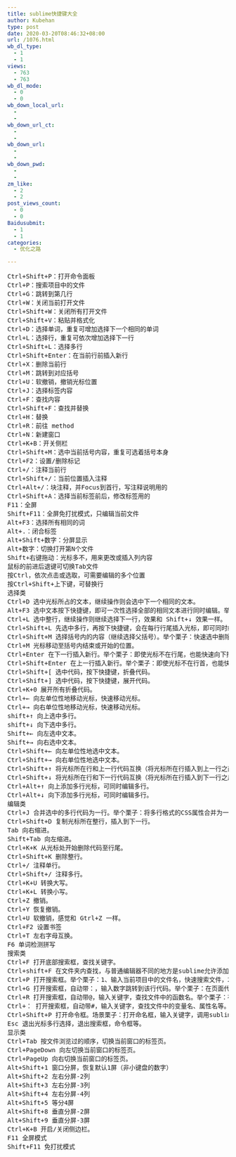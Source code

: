 ```yaml
---
title: sublime快捷键大全
author: Kubehan
type: post
date: 2020-03-20T08:46:32+08:00
url: /1076.html
wb_dl_type:
  - 1
  - 1
views:
  - 763
  - 763
wb_dl_mode:
  - 0
  - 0
wb_down_local_url:
  - 
  - 
wb_down_url_ct:
  - 
  - 
wb_down_url:
  - 
  - 
wb_down_pwd:
  - 
  - 
zm_like:
  - 2
  - 2
post_views_count:
  - 0
  - 0
Baidusubmit:
  - 1
  - 1
categories:
  - 优化之路

---
```

<p style="text-align: center">
  <pre class="brush:bash;toolbar:false">Ctrl+Shift+P：打开命令面板
Ctrl+P：搜索项目中的文件
Ctrl+G：跳转到第几行
Ctrl+W：关闭当前打开文件
Ctrl+Shift+W：关闭所有打开文件
Ctrl+Shift+V：粘贴并格式化
Ctrl+D：选择单词，重复可增加选择下一个相同的单词
Ctrl+L：选择行，重复可依次增加选择下一行
Ctrl+Shift+L：选择多行
Ctrl+Shift+Enter：在当前行前插入新行
Ctrl+X：删除当前行
Ctrl+M：跳转到对应括号
Ctrl+U：软撤销，撤销光标位置
Ctrl+J：选择标签内容
Ctrl+F：查找内容
Ctrl+Shift+F：查找并替换
Ctrl+H：替换
Ctrl+R：前往&nbsp;method
Ctrl+N：新建窗口
Ctrl+K+B：开关侧栏
Ctrl+Shift+M：选中当前括号内容，重复可选着括号本身
Ctrl+F2：设置/删除标记
Ctrl+/：注释当前行
Ctrl+Shift+/：当前位置插入注释
Ctrl+Alt+/：块注释，并Focus到首行，写注释说明用的
Ctrl+Shift+A：选择当前标签前后，修改标签用的
F11：全屏
Shift+F11：全屏免打扰模式，只编辑当前文件
Alt+F3：选择所有相同的词
Alt+.：闭合标签
Alt+Shift+数字：分屏显示
Alt+数字：切换打开第N个文件
Shift+右键拖动：光标多不，用来更改或插入列内容
鼠标的前进后退键可切换Tab文件
按Ctrl，依次点击或选取，可需要编辑的多个位置
按Ctrl+Shift+上下键，可替换行
选择类
Ctrl+D&nbsp;选中光标所占的文本，继续操作则会选中下一个相同的文本。
Alt+F3&nbsp;选中文本按下快捷键，即可一次性选择全部的相同文本进行同时编辑。举个栗子：快速选中并更改所有相同的变量名、函数名等。
Ctrl+L&nbsp;选中整行，继续操作则继续选择下一行，效果和&nbsp;Shift+↓&nbsp;效果一样。
Ctrl+Shift+L&nbsp;先选中多行，再按下快捷键，会在每行行尾插入光标，即可同时编辑这些行。
Ctrl+Shift+M&nbsp;选择括号内的内容（继续选择父括号）。举个栗子：快速选中删除函数中的代码，重写函数体代码或重写括号内里的内容。
Ctrl+M&nbsp;光标移动至括号内结束或开始的位置。
Ctrl+Enter&nbsp;在下一行插入新行。举个栗子：即使光标不在行尾，也能快速向下插入一行。
Ctrl+Shift+Enter&nbsp;在上一行插入新行。举个栗子：即使光标不在行首，也能快速向上插入一行。
Ctrl+Shift+[&nbsp;选中代码，按下快捷键，折叠代码。
Ctrl+Shift+]&nbsp;选中代码，按下快捷键，展开代码。
Ctrl+K+0&nbsp;展开所有折叠代码。
Ctrl+←&nbsp;向左单位性地移动光标，快速移动光标。
Ctrl+→&nbsp;向右单位性地移动光标，快速移动光标。
shift+↑&nbsp;向上选中多行。
shift+↓&nbsp;向下选中多行。
Shift+←&nbsp;向左选中文本。
Shift+→&nbsp;向右选中文本。
Ctrl+Shift+←&nbsp;向左单位性地选中文本。
Ctrl+Shift+→&nbsp;向右单位性地选中文本。
Ctrl+Shift+↑&nbsp;将光标所在行和上一行代码互换（将光标所在行插入到上一行之前）。
Ctrl+Shift+↓&nbsp;将光标所在行和下一行代码互换（将光标所在行插入到下一行之后）。
Ctrl+Alt+↑&nbsp;向上添加多行光标，可同时编辑多行。
Ctrl+Alt+↓&nbsp;向下添加多行光标，可同时编辑多行。
编辑类
Ctrl+J&nbsp;合并选中的多行代码为一行。举个栗子：将多行格式的CSS属性合并为一行。
Ctrl+Shift+D&nbsp;复制光标所在整行，插入到下一行。
Tab&nbsp;向右缩进。
Shift+Tab&nbsp;向左缩进。
Ctrl+K+K&nbsp;从光标处开始删除代码至行尾。
Ctrl+Shift+K&nbsp;删除整行。
Ctrl+/&nbsp;注释单行。
Ctrl+Shift+/&nbsp;注释多行。
Ctrl+K+U&nbsp;转换大写。
Ctrl+K+L&nbsp;转换小写。
Ctrl+Z&nbsp;撤销。
Ctrl+Y&nbsp;恢复撤销。
Ctrl+U&nbsp;软撤销，感觉和&nbsp;Gtrl+Z&nbsp;一样。
Ctrl+F2&nbsp;设置书签
Ctrl+T&nbsp;左右字母互换。
F6&nbsp;单词检测拼写
搜索类
Ctrl+F&nbsp;打开底部搜索框，查找关键字。
Ctrl+shift+F&nbsp;在文件夹内查找，与普通编辑器不同的地方是sublime允许添加多个文件夹进行查找，略高端，未研究。
Ctrl+P&nbsp;打开搜索框。举个栗子：1、输入当前项目中的文件名，快速搜索文件，2、输入@和关键字，查找文件中函数名，3、输入：和数字，跳转到文件中该行代码，4、输入#和关键字，查找变量名。
Ctrl+G&nbsp;打开搜索框，自动带：，输入数字跳转到该行代码。举个栗子：在页面代码比较长的文件中快速定位。
Ctrl+R&nbsp;打开搜索框，自动带@，输入关键字，查找文件中的函数名。举个栗子：在函数较多的页面快速查找某个函数。
Ctrl+：&nbsp;打开搜索框，自动带#，输入关键字，查找文件中的变量名、属性名等。
Ctrl+Shift+P&nbsp;打开命令框。场景栗子：打开命名框，输入关键字，调用sublime&nbsp;text或插件的功能，例如使用package安装插件。
Esc&nbsp;退出光标多行选择，退出搜索框，命令框等。
显示类
Ctrl+Tab&nbsp;按文件浏览过的顺序，切换当前窗口的标签页。
Ctrl+PageDown&nbsp;向左切换当前窗口的标签页。
Ctrl+PageUp&nbsp;向右切换当前窗口的标签页。
Alt+Shift+1&nbsp;窗口分屏，恢复默认1屏（非小键盘的数字）
Alt+Shift+2&nbsp;左右分屏-2列
Alt+Shift+3&nbsp;左右分屏-3列
Alt+Shift+4&nbsp;左右分屏-4列
Alt+Shift+5&nbsp;等分4屏
Alt+Shift+8&nbsp;垂直分屏-2屏
Alt+Shift+9&nbsp;垂直分屏-3屏
Ctrl+K+B&nbsp;开启/关闭侧边栏。
F11&nbsp;全屏模式
Shift+F11&nbsp;免打扰模式</pre>

<p>
</p>